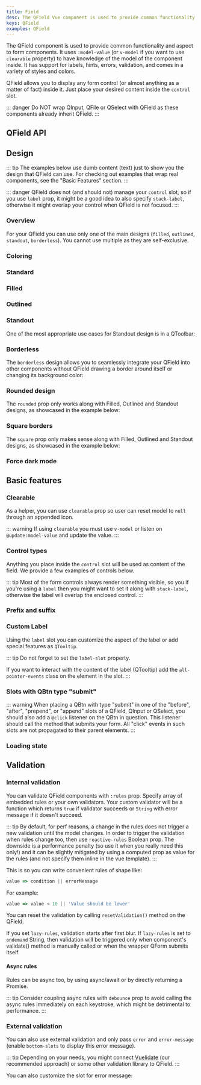 ```yaml
---
title: Field
desc: The QField Vue component is used to provide common functionality and aspect to form components.
keys: QField
examples: QField
---
```


The QField component is used to provide common functionality and aspect to form components. It uses `:model-value` (or `v-model` if you want to use `clearable` property) to have knowledge of the model of the component inside. It has support for labels, hints, errors, validation, and comes in a variety of styles and colors.

QField allows you to display any form control (or almost anything as a matter of fact) inside it. Just place your desired content inside the `control` slot.

::: danger
Do NOT wrap QInput, QFile or QSelect with QField as these components already inherit QField.
:::

## QField API

<doc-api file="QField" />

## Design

::: tip
The examples below use dumb content (text) just to show you the design that QField can use. For checking out examples that wrap real components, see the "Basic Features" section.
:::

::: danger
QField does not (and should not) manage your `control` slot, so if you use `label` prop, it might be a good idea to also specify `stack-label`, otherwise it might overlap your control when QField is not focused.
:::

### Overview

For your QField you can use only one of the main designs (`filled`, `outlined`, `standout`, `borderless`). You cannot use multiple as they are self-exclusive.

<doc-example title="Design Overview" file="DesignOverview" />

### Coloring

<doc-example title="Coloring" file="Coloring" />

### Standard
<doc-example title="Standard" file="DesignStandard" />

### Filled
<doc-example title="Filled" file="DesignFilled" />

### Outlined
<doc-example title="Outlined" file="DesignOutlined" />

### Standout
<doc-example title="Standout" file="DesignStandout" />

One of the most appropriate use cases for Standout design is in a QToolbar:

<doc-example title="Standout in QToolbar" file="StandoutToolbar" />

### Borderless
The `borderless` design allows you to seamlessly integrate your QField into other components without QField drawing a border around itself or changing its background color:

<doc-example title="Borderless" file="Borderless" />

### Rounded design

The `rounded` prop only works along with Filled, Outlined and Standout designs, as showcased in the example below:

<doc-example title="Rounded" file="Rounded" />

### Square borders

The `square` prop only makes sense along with Filled, Outlined and Standout designs, as showcased in the example below:

<doc-example title="Square borders" file="SquareBorders" />

### Force dark mode

<doc-example title="Force dark mode" file="Dark" dark />

## Basic features

### Clearable
As a helper, you can use `clearable` prop so user can reset model to `null` through an appended icon.

::: warning
If using `clearable` you must use `v-model` or listen on `@update:model-value` and update the value.
:::

<doc-example title="Clearable" file="Clearable" />

### Control types

Anything you place inside the `control` slot will be used as content of the field. We provide a few examples of controls below.

<doc-example title="Control types" file="ControlTypes" />

::: tip
Most of the form controls always render something visible, so you if you're using a `label` then you might want to set it along with `stack-label`, otherwise the label will overlap the enclosed control.
:::

### Prefix and suffix

<doc-example title="Prefix and suffix" file="PrefixSuffix" />

### Custom Label

Using the `label` slot you can customize the aspect of the label or add special features as `QTooltip`.

::: tip
Do not forget to set the `label-slot` property.

If you want to interact with the content of the label (QTooltip) add the `all-pointer-events` class on the element in the slot.
:::

<doc-example title="Custom label" file="CustomLabel" />

### Slots with QBtn type "submit"

::: warning
When placing a QBtn with type "submit" in one of the "before", "after", "prepend", or "append" slots of a QField, QInput or QSelect, you should also add a `@click` listener on the QBtn in question. This listener should call the method that submits your form. All "click" events in such slots are not propagated to their parent elements.
:::

### Loading state

<doc-example title="Loading state" file="LoadingState" />

## Validation

### Internal validation

You can validate QField components with `:rules` prop. Specify array of embedded rules or your own validators. Your custom validator will be a function which returns `true` if validator succeeds or `String` with error message if it doesn't succeed.

::: tip
By default, for perf reasons, a change in the rules does not trigger a new validation until the model changes. In order to trigger the validation when rules change too, then use `reactive-rules` Boolean prop. The downside is a performance penalty (so use it when you really need this only!) and it can be slightly mitigated by using a computed prop as value for the rules (and not specify them inline in the vue template).
:::

This is so you can write convenient rules of shape like:

```js
value => condition || errorMessage
 ```
For example:
 ```js
value => value < 10 || 'Value should be lower'
```

You can reset the validation by calling `resetValidation()` method on the QField.

<doc-example title="Basic" file="ValidationRequired" />

<doc-example title="Maximum value" file="ValidationMaxValue" />

If you set `lazy-rules`, validation starts after first blur. If `lazy-rules` is set to `ondemand` String, then validation will be triggered only when component's validate() method is manually called or when the wrapper QForm submits itself.

<doc-example title="Lazy rules" file="ValidationLazy" />

#### Async rules
Rules can be async too, by using async/await or by directly returning a Promise.

::: tip
Consider coupling async rules with `debounce` prop to avoid calling the async rules immediately on each keystroke, which might be detrimental to performance.
:::

<doc-example title="Async rules" file="ValidationAsync" />

### External validation

You can also use external validation and only pass `error` and `error-message` (enable `bottom-slots` to display this error message).

::: tip
Depending on your needs, you might connect [Vuelidate](https://vuelidate.netlify.com/) (our recommended approach) or some other validation library to QField.
:::

<doc-example title="External" file="ValidationExternal" />

You can also customize the slot for error message:

<doc-example title="Slot for error message" file="ValidationSlots" />
